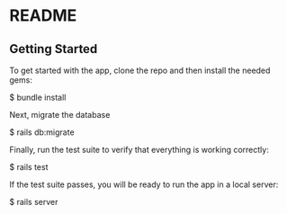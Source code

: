 # README

## Getting Started

To get started with the app, clone the repo and then install the needed gems:

$ bundle install

Next, migrate the database

$ rails db:migrate

Finally, run the test suite to verify that everything is working correctly:

$ rails test

If the test suite passes, you will be ready to run the app in a local server:

$ rails server
